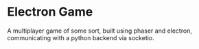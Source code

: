 # Electron Game

A multiplayer game of some sort, built using phaser and electron, communicating with a python backend via socketio.